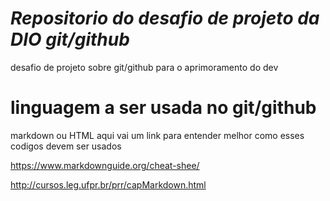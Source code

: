 # *Repositorio do desafio de projeto da DIO git/github*

desafio de projeto sobre git/github para o aprimoramento do dev

# linguagem a ser usada no git/github
markdown ou HTML aqui vai um link para entender melhor como esses codigos devem ser usados

https://www.markdownguide.org/cheat-shee/

http://cursos.leg.ufpr.br/prr/capMarkdown.html

